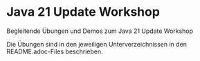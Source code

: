 # Java 21 Update Workshop

Begleitende Übungen und Demos zum Java 21 Update Workshop

Die Übungen sind in den jeweiligen Unterverzeichnissen in den README.adoc-Files beschrieben.
